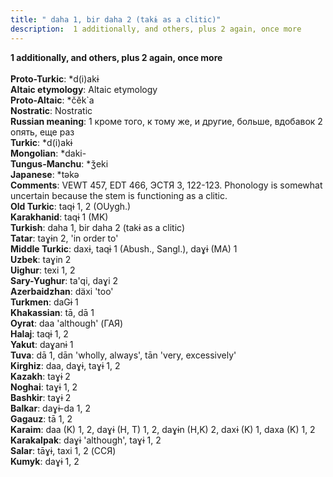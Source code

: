 ```yaml
---
title: " daha 1, bir daha 2 (takɨ as a clitic)"
description:  1 additionally, and others, plus 2 again, once more
---
```

<p data-pagefind-weight="0.5">
<strong> 1 additionally, and others, plus 2 again, once more</strong><br><br>
<strong>Proto-Turkic</strong>:  *d(i)akɨ<br>
<strong>Altaic etymology</strong>:  Altaic etymology<br>
<strong> Proto-Altaic</strong>:  *čĕk`a<br>
<strong>Nostratic</strong>:  Nostratic<br>
<strong>Russian meaning</strong>:  1 кроме того, к тому же, и другие, больше, вдобавок 2 опять, еще раз<br>
<strong>Turkic</strong>:  *d(i)akɨ<br>
<strong>Mongolian</strong>:  *daki-<br>
<strong>Tungus-Manchu</strong>:  *ǯeki<br>
<strong>Japanese</strong>:  *tǝkǝ<br>
<strong>Comments</strong>:  VEWT 457, EDT 466, ЭСТЯ 3, 122-123. Phonology is somewhat uncertain because the stem is functioning as a clitic.<br>
<strong>Old Turkic</strong>:  taqɨ 1, 2 (OUygh.)<br>
<strong>Karakhanid</strong>:  taqɨ 1 (MK)<br>
<strong>Turkish</strong>:  daha 1, bir daha 2 (takɨ as a clitic)<br>
<strong>Tatar</strong>:  taɣɨn 2, 'in order to'<br>
<strong>Middle Turkic</strong>:  daxɨ, taqɨ 1 (Abush., Sangl.), daɣɨ (MA) 1<br>
<strong>Uzbek</strong>:  taɣin 2<br>
<strong>Uighur</strong>:  texi 1, 2<br>
<strong>Sary-Yughur</strong>:  ta'qi, daɣi 2<br>
<strong>Azerbaidzhan</strong>:  däxi 'too'<br>
<strong>Turkmen</strong>:  daGɨ 1<br>
<strong>Khakassian</strong>:  tā, dā 1<br>
<strong>Oyrat</strong>:  daa 'although' (ГАЯ)<br>
<strong>Halaj</strong>:  taqɨ 1, 2<br>
<strong>Yakut</strong>:  daɣanɨ 1<br>
<strong>Tuva</strong>:  dā 1, dān 'wholly, always', tān 'very, excessively'<br>
<strong>Kirghiz</strong>:  daa, daɣɨ, taɣɨ 1, 2<br>
<strong>Kazakh</strong>:  taɣɨ 2<br>
<strong>Noghai</strong>:  taɣɨ 1, 2<br>
<strong>Bashkir</strong>:  taɣɨ 2<br>
<strong>Balkar</strong>:  daɣɨ-da 1, 2<br>
<strong>Gagauz</strong>:  tā 1, 2<br>
<strong>Karaim</strong>:  daa (K) 1, 2, daɣɨ (H, T) 1, 2, daɣɨn (H,K) 2, daxɨ (K) 1, daxa (K) 1, 2<br>
<strong>Karakalpak</strong>:  daɣɨ 'although', taɣɨ 1, 2<br>
<strong>Salar</strong>:  tāɣɨ, taxi 1, 2 (ССЯ)<br>
<strong>Kumyk</strong>:  daɣɨ 1, 2<br>

</p>
